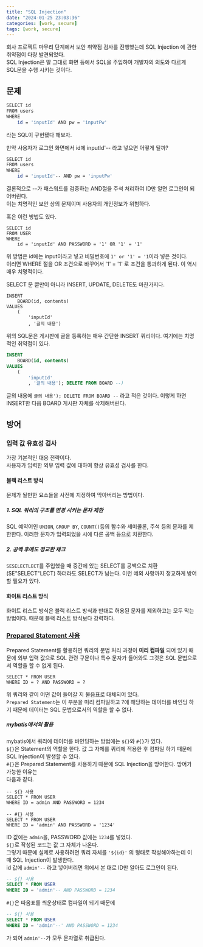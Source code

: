 ```yaml
---
title: "SQL Injection"
date: "2024-01-25 23:03:36"
categories: [work, secure]
tags: [work, secure]
---
```


회사 프로젝트 마무리 단계에서 보안 취약점 검사를 진행했는데 SQL Injection 에 관한 취약점이 다량 발견되었다.  
SQL Injection은 말 그대로 화면 등에서 SQL을 주입하여 개발자의 의도와 다르게 SQL문을 수행 시키는 것이다.

## 문제

```bash
SELECT id
FROM users
WHERE
    id = 'inputId' AND pw = 'inputPw'
```

라는 SQL이 구현됐다 해보자.

만약 사용자가 로그인 화면에서 id에 inputId'-- 라고 넣으면 어떻게 될까?

```bash
SELECT id
FROM users
WHERE
    id = 'inputId'-- AND pw = 'inputPw'
```

결론적으로 --가 패스워드를 검증하는 AND절을 주석 처리하여 ID만 알면 로그인이 되어버린다.  
이는 치명적인 보안 상의 문제이며 사용자의 개인정보가 위험하다.

혹은 이런 방법도 있다.

```n1ql
SELECT id
FROM USER
WHERE
    id = 'inputId' AND PASSWORD = '1' OR '1' = '1'
```

위 방법은 id에는 input이라고 넣고 비밀번호에 `1' or '1' = '1`이라 넣은 것이다.  
이러면 WHERE 절을 OR 조건으로 바꾸어서 '1' = '1' 로 조건을 통과하게 된다. 이 역시 매우 치명적이다.

SELECT 문 뿐만이 아니라 INSERT, UPDATE, DELETE도 마찬가지다.

```n1ql
INSERT 
    BOARD(id, contents)
VALUES
    (
        'inputId'
        , '글의 내용')
```

위의 SQL문은 게시판에 글을 등록하는 매우 간단한 INSERT 쿼리이다. 여기에는 치명적인 취약점이 있다.

```sql
INSERT 
    BOARD(id, contents)
VALUES
    (
        'inputId'
        , '글의 내용'); DELETE FROM BOARD --)
```

글의 내용에 `글의 내용'); DELETE FROM BOARD --` 라고 적은 것이다. 이렇게 하면 INSERT한 다음 BOARD 게시판 자체를 삭제해버린다.

## 방어

### 입력 값 유효성 검사

가장 기본적인 대응 전략이다.  
사용자가 입력한 외부 입력 값에 대하여 항상 유효성 검사를 한다.

#### 블랙 리스트 방식

문제가 될만한 요소들을 사전에 지정하여 막아버리는 방법이다.

  

##### 1. SQL 쿼리의 구조를 변경 시키는 문자 제한

SQL 예약어인 `UNION`, `GROUP BY`, `COUNT()`등의 함수와 세미콜론, 주석 등의 문자를 제한한다. 이러한 문자가 입력되었을 시에 다른 공백 등으로 치환한다.

  

##### 2. 공백 후에도 정교한 체크

`SESELECTLECT`를 주입했을 때 중간에 있는 SELECT를 공백으로 치환(SE"SELECT"LECT) 하더라도 SELECT가 남는다. 이런 예외 사항까지 정교하게 방어할 필요가 있다.

#### 화이트 리스트 방식

화이트 리스트 방식은 블랙 리스트 방식과 반대로 허용된 문자를 제외하고는 모두 막는 방법이다. 때문에 블랙 리스트 방식보다 강력하다.

### [Prepared Statement 사용](https://nimoh.tistory.com/22#Prepared%20Statement%20%EC%82%AC%EC%9A%A9-1)

Prepared Statement를 활용하면 쿼리의 문법 처리 과정이 **미리 컴파일** 되어 있기 때문에 외부 입력 값으로 SQL 관련 구문이나 특수 문자가 들어와도 그것은 SQL 문법으로서 역할을 할 수 없게 된다.

```n1ql
SELECT * FROM USER
WHERE ID = ? AND PASSWORD = ?
```

위 쿼리와 같이 어떤 값이 들어갈 지 물음표로 대체되어 있다.  
`Prepared Statement`는 이 부분을 미리 컴파일하고 ?에 해당하는 데이터를 바인딩 하기 때문에 데이터는 SQL 문법으로서의 역할을 할 수 없다.

##### mybatis에서의 활용

mybatis에서 쿼리에 데이터를 바인딩하는 방법에는 `${}`와 `#{}`가 있다.  
`${}`은 Statement의 역할을 한다. 값 그 자체를 쿼리에 적용한 후 컴파일 하기 때문에 SQL Injection이 발생할 수 있다.  
`#{}`은 Prepared Statement를 사용하기 때문에 SQL Injection을 방어한다. 방어가 가능한 이유는  
다음과 같다.

```pgsql
-- ${} 사용
SELECT * FROM USER
WHERE ID = admin AND PASSWORD = 1234

-- #{} 사용
SELECT * FROM USER
WHERE ID = 'admin' AND PASSWORD = '1234'
```

ID 값에는 `admin`을, PASSWORD 값에는 `1234`를 넣었다.  
`${}`로 작성된 코드는 값 그 자체가 나온다.  
그렇기 때문에 실제로 사용하려면 쿼리 자체를 `'${id}'` 의 형태로 작성해야하는데 이 때 SQL Injection이 발생한다.  
id 값에 `admin'--` 라고 넣어버리면 위에서 본 대로 ID만 알아도 로그인이 된다.

```sql
-- ${} 사용
SELECT * FROM USER
WHERE ID = 'admin'-- AND PASSWORD = 1234
```

`#{}`은 따옴표를 씌운상태로 컴파일이 되기 때문에

```sql
-- ${} 사용
SELECT * FROM USER
WHERE ID = 'admin'--' AND PASSWORD = 1234
```

가 되어 `admin'--`가 모두 문자열로 취급된다.